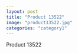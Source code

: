 ```yaml
---
layout: post
title: "Product 13522"
image: "product13522.jpg"
categories: "category1"
---
```

Product 13522
